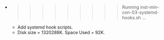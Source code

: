 * >>>>>>>>> Running inst-min-con-03-systemd-hooks.sh ...
  * Add systemd hook scripts.
  * Disk size = 1320288K. Space Used = 92K.
